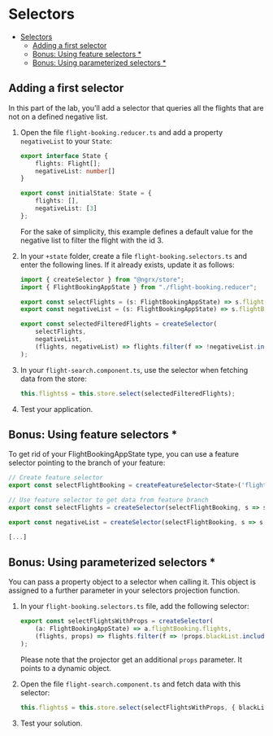 # Selectors

- [Selectors](#selectors)
  - [Adding a first selector](#adding-a-first-selector)
  - [Bonus: Using feature selectors *](#bonus-using-feature-selectors-)
  - [Bonus: Using parameterized selectors *](#bonus-using-parameterized-selectors-)

## Adding a first selector

In this part of the lab, you'll add a selector that queries all the flights that are not on a defined negative list.

1. Open the file ``flight-booking.reducer.ts`` and add a property ``negativeList`` to your ``State``:

    ```typescript
    export interface State {
        flights: Flight[];
        negativeList: number[]
    }

    export const initialState: State = {
        flights: [],
        negativeList: [3]
    };
    ```

    For the sake of simplicity, this example defines a default value for the negative list to filter the flight with the id 3.

2. In your ``+state`` folder, create a file ``flight-booking.selectors.ts`` and enter the following lines. If it already exists, update it as follows:

    ```typescript
    import { createSelector } from "@ngrx/store";
    import { FlightBookingAppState } from "./flight-booking.reducer";

    export const selectFlights = (s: FlightBookingAppState) => s.flightBooking.flights;
    export const negativeList = (s: FlightBookingAppState) => s.flightBooking.negativeList;

    export const selectedFilteredFlights = createSelector(
        selectFlights,
        negativeList,
        (flights, negativeList) => flights.filter(f => !negativeList.includes(f.id))
    );
    ```

3. In your ``flight-search.component.ts``, use the selector when fetching data from the store:

    ```typescript
    this.flights$ = this.store.select(selectedFilteredFlights);
    ```

4. Test your application.

## Bonus: Using feature selectors *

To get rid of your FlightBookingAppState type, you can use a feature selector pointing to the branch of your feature:

```TypeScript
// Create feature selector
export const selectFlightBooking = createFeatureSelector<State>('flightBooking');

// Use feature selector to get data from feature branch
export const selectFlights = createSelector(selectFlightBooking, s => s.flights);

export const negativeList = createSelector(selectFlightBooking, s => s.negativeList);

[...]
```

## Bonus: Using parameterized selectors *

You can pass a property object to a selector when calling it. This object is assigned to a further parameter in your selectors projection function.

1. In your ``flight-booking.selectors.ts`` file, add the following selector:

    ```typescript
    export const selectFlightsWithProps = createSelector(
        (a: FlightBookingAppState) => a.flightBooking.flights,
        (flights, props) => flights.filter(f => !props.blackList.includes(f.id))
    );
    ```

    Please note that the projector get an additional ``props`` parameter. It points to a dynamic object.

2. Open the file ``flight-search.component.ts`` and fetch data with this selector:

    ```typescript
    this.flights$ = this.store.select(selectFlightsWithProps, { blackList: [3]});
    ```

3. Test your solution.